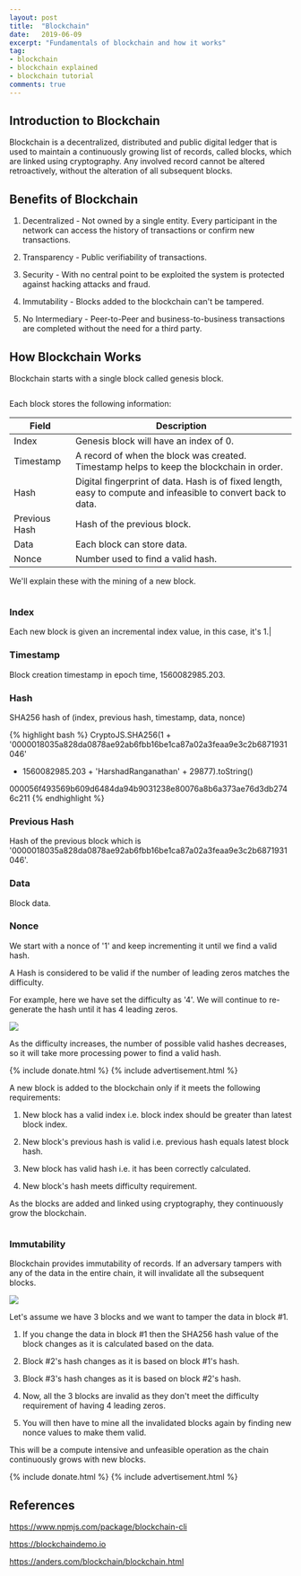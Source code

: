 ```yaml
---
layout: post
title:  "Blockchain"
date:   2019-06-09
excerpt: "Fundamentals of blockchain and how it works"
tag:
- blockchain
- blockchain explained
- blockchain tutorial
comments: true
---
```


## Introduction to Blockchain

Blockchain is a decentralized, distributed and public digital ledger that is used to maintain a continuously growing list of records, called blocks, which are linked using cryptography. Any involved record cannot be altered retroactively, without the alteration of all subsequent blocks.

## Benefits of Blockchain

1. Decentralized - Not owned by a single entity. Every participant in the network can access the history of transactions or confirm new transactions.

2. Transparency - Public verifiability of transactions.

3. Security - With no central point to be exploited the system is protected against hacking attacks and fraud.

4. Immutability - Blocks added to the blockchain can't be tampered.

5. No Intermediary - Peer-to-Peer and business-to-business transactions are completed without the need for a third party.

## How Blockchain Works

Blockchain starts with a single block called genesis block.

<figure class="half">
    <a href="{{ site.url }}/assets/img/2019/06/genesis-block.png">
        <picture>
            <source type="image/webp" srcset="{{ site.url }}/assets/img/2019/06/genesis-block.webp">
            <source type="image/png" srcset="{{ site.url }}/assets/img/2019/06/genesis-block.png">
            <img src="{{ site.url }}/assets/img/2019/06/genesis-block.png" alt="">
        </picture>
    </a>
</figure>

Each block stores the following information:

| Field | Description |
| ------ | ------ |
|Index|Genesis block will have an index of 0.|
|Timestamp|A record of when the block was created. Timestamp helps to keep the blockchain in order.|
|Hash|Digital fingerprint of data. Hash is of fixed length, easy to compute and infeasible to convert back to data.|
|Previous Hash|Hash of the previous block.|
|Data|Each block can store data.|
|Nonce|Number used to find a valid hash.|

We'll explain these with the mining of a new block.

<figure class="half">
    <a href="{{ site.url }}/assets/img/2019/06/mined-block.png">
        <picture>
            <source type="image/webp" srcset="{{ site.url }}/assets/img/2019/06/mined-block.webp">
            <source type="image/png" srcset="{{ site.url }}/assets/img/2019/06/mined-block.png">
            <img src="{{ site.url }}/assets/img/2019/06/mined-block.png" alt="">
        </picture>
    </a>
</figure>

### Index
 
Each new block is given an incremental index value, in this case, it's 1.|

### Timestamp

Block creation timestamp in epoch time, 1560082985.203.

### Hash

SHA256 hash of (index, previous hash, timestamp, data, nonce)

{% highlight bash %}
CryptoJS.SHA256(1 + '0000018035a828da0878ae92ab6fbb16be1ca87a02a3feaa9e3c2b6871931046' 
+ 1560082985.203 + 'HarshadRanganathan' + 29877).toString()

000056f493569b609d6484da94b9031238e80076a8b6a373ae76d3db2746c211
{% endhighlight %}

### Previous Hash

Hash of the previous block which is '0000018035a828da0878ae92ab6fbb16be1ca87a02a3feaa9e3c2b6871931046'.

### Data

Block data.

### Nonce

We start with a nonce of '1' and keep incrementing it until we find a valid hash. 

A Hash is considered to be valid if the number of leading zeros matches the difficulty.

For example, here we have set the difficulty as '4'. We will continue to re-generate the hash until it has 4 leading zeros.

<img src="https://i.imgur.com/Zzo4Ofa.gif" />

As the difficulty increases, the number of possible valid hashes decreases, so it will take more processing power to find a valid hash.

{% include donate.html %}
{% include advertisement.html %}

A new block is added to the blockchain only if it meets the following requirements:

1. New block has a valid index i.e. block index should be greater than latest block index.

2. New block's previous hash is valid i.e. previous hash equals latest block hash.

3. New block has valid hash i.e. it has been correctly calculated.

4. New block's hash meets difficulty requirement.

As the blocks are added and linked using cryptography, they continuously grow the blockchain.

<figure class="half">
    <a href="{{ site.url }}/assets/img/2019/06/blockchain.png">
        <picture>
            <source type="image/webp" srcset="{{ site.url }}/assets/img/2019/06/blockchain.webp">
            <source type="image/png" srcset="{{ site.url }}/assets/img/2019/06/blockchain.png">
            <img src="{{ site.url }}/assets/img/2019/06/blockchain.png" alt="">
        </picture>
    </a>
</figure>

### Immutability

Blockchain provides immutability of records. If an adversary tampers with any of the data in the entire chain,  it will invalidate all the subsequent blocks.

<img src="https://i.imgur.com/41UnNFa.gif" />

Let's assume we have 3 blocks and we want to tamper the data in block #1.

1. If you change the data in block #1 then the SHA256 hash value of the block changes as it is calculated based on the data.

2. Block #2's hash changes as it is based on block #1's hash.

3. Block #3's hash changes as it is based on block #2's hash.

4. Now, all the 3 blocks are invalid as they don't meet the difficulty requirement of having 4 leading zeros.

5. You will then have to mine all the invalidated blocks again by finding new nonce values to make them valid.

This will be a compute intensive and unfeasible operation as the chain continuously grows with new blocks.

{% include donate.html %}
{% include advertisement.html %}

## References

<https://www.npmjs.com/package/blockchain-cli>

<https://blockchaindemo.io>

<https://anders.com/blockchain/blockchain.html>